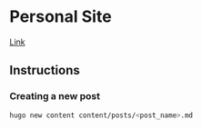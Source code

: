 # Personal Site

[Link](https://andxre.github.io)

## Instructions

### Creating a new post

```bash
hugo new content content/posts/<post_name>.md
```
